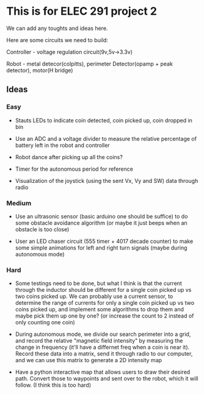 # This is for ELEC 291 project 2

We can add any toughts and ideas here.

Here are some circuits we need to build:

Controller - voltage regulation circuit(9v,5v->3.3v)

Robot - metal detecor(colpitts), perimeter Detector(opamp + peak detector), motor(H bridge)

## Ideas

### Easy 
- Stauts LEDs to indicate coin detected, coin picked up, coin dropped in bin 

- Use an ADC and a voltage divider to measure the relative percentage of battery left in the robot and controller 

- Robot dance after picking up all the coins?

- Timer for the autonomous period for reference

- Visualization of the joystick (using the sent Vx, Vy and SW) data through radio
### Medium 
- Use an ultrasonic sensor (basic arduino one should be suffice) to do some obstacle avoidance algorithm (or maybe it just beeps when an obstacle is too close)

- User an LED chaser circuit (555 timer + 4017 decade counter) to make some simple animations for left and right turn signals (maybe during autonomous mode)
### Hard 
- Some testings need to be done, but what I think is that the current through the inductor should be different for a single coin picked up vs two coins picked up. We can probably use a current sensor, to determine the range of currents for only a single coin picked up vs two coins picked up, and implement some algorithms to drop them and maybe pick them up one by one? (or increase the count to 2 instead of only counting one coin)

- During autonomous mode, we divide our search perimeter into a grid, and record the relative "magnetic field intensity" by measuring the change in frequency (it'll have a differnet freq when a coin is near it). Record these data into a matrix, send it through radio to our computer, and we can use this matrix to generate a 2D intensity map

- Have a python interactive map that allows users to draw their desired path. Convert those to waypoints and sent over to the robot, which it will follow. (I think this is too hard)



